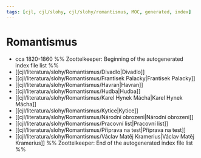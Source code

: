 ```yaml
---
tags: [cjl, cjl/slohy, cjl/slohy/romantismus, MOC, generated, index]
---
```

# Romantismus
- cca 1820-1860
%% Zoottelkeeper: Beginning of the autogenerated index file list  %%
-  [[cjl/literatura/slohy/Romantismus/Divadlo|Divadlo]]
-  [[cjl/literatura/slohy/Romantismus/Frantisek Palacky|Frantisek Palacky]]
-  [[cjl/literatura/slohy/Romantismus/Havran|Havran]]
-  [[cjl/literatura/slohy/Romantismus/Hudba|Hudba]]
-  [[cjl/literatura/slohy/Romantismus/Karel Hynek Mácha|Karel Hynek Mácha]]
-  [[cjl/literatura/slohy/Romantismus/Kytice|Kytice]]
-  [[cjl/literatura/slohy/Romantismus/Národní obrozeni|Národní obrozeni]]
-  [[cjl/literatura/slohy/Romantismus/Pracovní list|Pracovní list]]
-  [[cjl/literatura/slohy/Romantismus/Příprava na test|Příprava na test]]
-  [[cjl/literatura/slohy/Romantismus/Václav Matěj Kramerius|Václav Matěj Kramerius]]
%% Zoottelkeeper: End of the autogenerated index file list  %%

